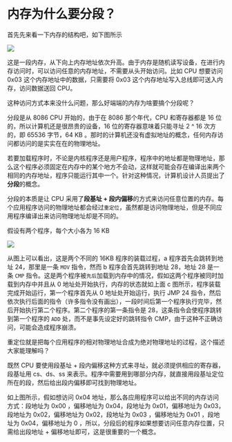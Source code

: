# 内存为什么要分段？

首先先来看一下内存的结构吧，如下图所示

![](https://www.cxuan.vip/image-20230403203102860.png)

这是一段内存，从下向上内存地址依次升高。由于内存是随机读写设备，在进行内存访问时，可以访问任意的内存地址，不需要从头开始访问。比如 CPU 想要访问 0x03 这个内存地址中的数据，只需要将 0x03 这个内存地址写入总线即可送入内存，访问数据送回 CPU。

这种访问方式本来没什么问题，那么好端端的内存为啥要搞个分段呢？

分段是从 8086 CPU 开始的，由于在 8086 那个年代，CPU 和寄存器都是 16 位的，所以计算机还是很昂贵的设备，16 位的寄存器意味着只能寻址 2 ^ 16 次方的，即 65536 字节，64 KB 。那时的计算机还没有虚拟地址的概念，任何内存访问都访问的是实实在在的物理地址。

若要加载程序时，不论是内核程序还是用户程序，程序中的地址都是物理地址，那么这个程序必须固定在内存中的某个地方不会动，这样就可能会存在编译出来两个相同的内存地址，程序只能运行其中一个。针对这种情况，计算机设计人员提出了**分段**的概念。

分段的本质是让 CPU 采用了**段基址 + 段内偏移**的方式来访问任意位置的内存。每个应用程序访问的物理地址都会经过`重定位`，虽然都是访问物理地址，但是不同应用程序编译出来访问物理地址却是不同的。

假设有两个程序，每个大小各为 16 KB

![](https://www.cxuan.vip/1515111-20200309131954335-216045779.png)

从图上可以看出，这是两个不同的 16KB 程序的装载过程，a 程序首先会跳转到地址 24，那里是一条 `MOV` 指令，然而 b 程序会首先跳转到地址 28，地址 28 是一条 `CMP` 指令。这是两个程序被`先后`加载到内存中的情况，假如这两个程序被同时加载到内存中并且从 0 地址处开始执行，内存的状态就如上面 c 图所示，程序装载完成开始运行，第一个程序首先从 0 地址处开始运行，执行 JMP 24 指令，然后依次执行后面的指令（许多指令没有画出），一段时间后第一个程序执行完毕，然后开始执行第二个程序。第二个程序的第一条指令是 28，这条指令会使程序跳转到第一个程序的 `ADD` 处，而不是事先设定好的跳转指令 CMP，由于这种不正确访问，可能会造成程序崩溃。

重定位就是把每个应用程序的相对物理地址合成为绝对物理地址的过程，这个描述大家能理解吗？

既然 CPU 要使用段基址 + 段内偏移这种方式来寻址，就必须提供相应的寄存器，段基址用 cs、ds、ss 来表示。程序中需要用到哪部分内存，就直接用段基址定位所在的段，然后给出段内偏移即可找到物理地址。

如上图所示，假如想访问 0x04 地址，那么各应用程序可以给出不同的内存访问方式：段地址为 0x00 ，偏移地址为 0x04，段地址为 0x01，偏移地址为 0x03，段地址为 0x02，偏移地址为 0x02，段地址为 0x03 ，偏移地址为 0x01 ，段地址为 0x04，偏移地址为 0 ，所以，分段后的程序如果想要访问任意内存位置，只需给出段地址 + 偏移地址即可，这是很重要的一个概念。
